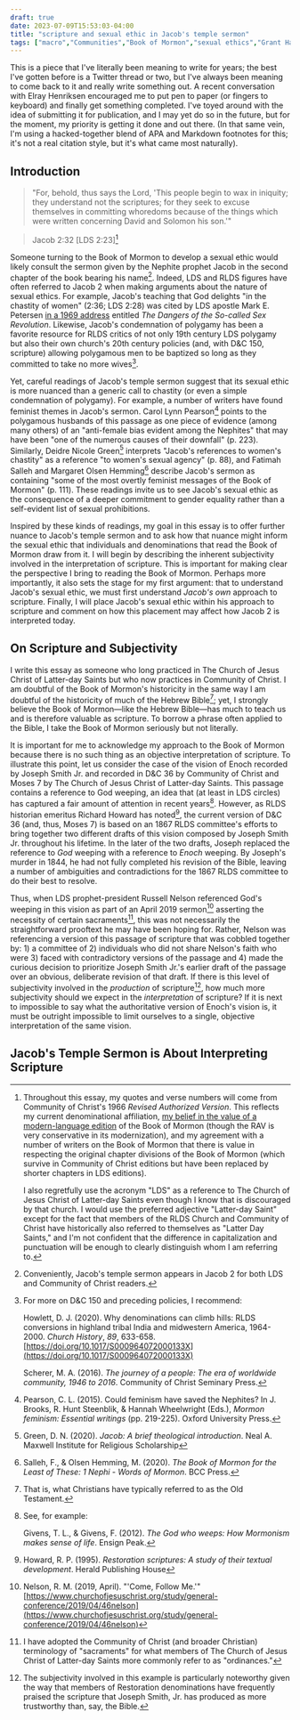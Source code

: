 ```yaml
---
draft: true
date: 2023-07-09T15:53:03-04:00
title: "scripture and sexual ethic in Jacob's temple sermon"
tags: ["macro","Communities","Book of Mormon","sexual ethics","Grant Hardy"]
---
```

This is a piece that I've literally been meaning to write for years; the best I've gotten before is a Twitter thread or two, but I've always been meaning to come back to it and really write something out. A recent conversation with Elray Henriksen encouraged me to put pen to paper (or fingers to keyboard) and finally get something completed. I've toyed around with the idea of submitting it for publication, and I may yet do so in the future, but for the moment, my priority is getting it done and out there. (In that same vein, I'm using a hacked-together blend of APA and Markdown footnotes for this; it's not a real citation style, but it's what came most naturally). 

## Introduction

> "For, behold, thus says the Lord, 'This people begin to wax in iniquity; they understand not the scriptures; for they seek to excuse themselves in committing whoredoms because of the things which were written concerning David and Solomon his son.'"

> Jacob 2:32 [LDS 2:23][^1]

[^1]: Throughout this essay, my quotes and verse numbers will come from Community of Christ's 1966 *Revised Authorized Version*. This reflects my current denominational affiliation, [my belief in the value of a modern-language edition](https://spencergreenhalgh.com/tags/rereading-the-book-of-mormon-project/) of the Book of Mormon (though the RAV is very conservative in its modernization), and my agreement with a number of writers on the Book of Mormon that there is value in respecting the original chapter divisions of the Book of Mormon (which survive in Community of Christ editions but have been replaced by shorter chapters in LDS editions).

	I also regretfully use the acronym "LDS" as a reference to The Church of Jesus Christ of Latter-day Saints even though I know that is discouraged by that church. I would use the preferred adjective "Latter-day Saint" except for the fact that members of the RLDS Church and Community of Christ have historically also referred to themselves as "Latter Day Saints," and I'm not confident that the difference in capitalization and punctuation will be enough to clearly distinguish whom I am referring to.

Someone turning to the Book of Mormon to develop a sexual ethic would likely consult the sermon given by the Nephite prophet Jacob in the second chapter of the book bearing his name[^2]. Indeed, LDS and RLDS figures have often referred to Jacob 2 when making arguments about the nature of sexual ethics. For example, Jacob's teaching that God delights "in the chastity of women" (2:36; LDS 2:28) was cited by LDS apostle Mark E. Petersen [in a 1969 address](https://scriptures.byu.edu/#0cf0228:t694$25858:c0cf0228) entitled *The Dangers of the So-called Sex Revolution*. Likewise, Jacob's condemnation of polygamy has been a favorite resource for RLDS critics of not only 19th century LDS polygamy but also their own church's 20th century policies (and, with D&C 150, scripture) allowing polygamous men to be baptized so long as they committed to take no more wives[^3].

[^2]: Conveniently, Jacob's temple sermon appears in Jacob 2 for both LDS and Community of Christ readers.

[^3]: For more on D&C 150 and preceding policies, I recommend:  
  
	Howlett, D. J. (2020). Why denominations can climb hills: RLDS conversions in highland tribal India and midwestern America, 1964-2000. *Church History*, *89*, 633-658. [https://doi.org/10.1017/S000964072000133X](https://doi.org/10.1017/S000964072000133X)
	
	Scherer, M. A. (2016). *The journey of a people: The era of worldwide community, 1946 to 2016*. Community of Christ Seminary Press.

Yet, careful readings of Jacob's temple sermon suggest that its sexual ethic is more nuanced than a generic call to chastity (or even a simple condemnation of polygamy). For example, a number of writers have found feminist themes in Jacob's sermon. Carol Lynn Pearson[^4] points to the polygamous husbands of this passage as one piece of evidence (among many others) of an "anti-female bias evident among the Nephites" that may have been "one of the numerous causes of their downfall" (p. 223). Similarly, Deidre Nicole Green[^5] interprets "Jacob's references to women's chastity" as a reference "to women's sexual agency" (p. 88), and Fatimah Salleh and Margaret Olsen Hemming[^6] describe Jacob's sermon as containing "some of the most overtly feminist messages of the Book of Mormon" (p. 111). These readings invite us to see Jacob's sexual ethic as the consequence of a deeper commitment to gender equality rather than a self-evident list of sexual prohibitions. 

[^4]: Pearson, C. L. (2015). Could feminism have saved the Nephites? In J. Brooks, R. Hunt Steenblik, & Hannah Wheelwright (Eds.), *Mormon feminism: Essential writings* (pp. 219-225). Oxford University Press.

[^5]: Green, D. N. (2020). *Jacob: A brief theological introduction*. Neal A. Maxwell Institute for Religious Scholarship

[^6]: Salleh, F., & Olsen Hemming, M. (2020). *The Book of Mormon for the Least of These: 1 Nephi - Words of Mormon*. BCC Press.

Inspired by these kinds of readings, my goal in this essay is to offer further nuance to Jacob's temple sermon and to ask how that nuance might inform the sexual ethic that individuals and denominations that read the Book of Mormon draw from it. I will begin by describing the inherent subjectivity involved in the interpretation of scripture. This is important for making clear the perspective I bring to reading the Book of Mormon. Perhaps more importantly, it also sets the stage for my first argument: that to understand Jacob's sexual ethic, we must first understand *Jacob's own* approach to scripture. Finally, I will place Jacob's sexual ethic within his approach to scripture and comment on how this placement may affect how Jacob 2 is interpreted today.

## On Scripture and Subjectivity

I write this essay as someone who long practiced in The Church of Jesus Christ of Latter-day Saints but who now practices in Community of Christ. I am doubtful of the Book of Mormon's historicity in the same way I am doubtful of the historicity of much of the Hebrew Bible[^7]; yet, I strongly believe the Book of Mormon—like the Hebrew Bible—has much to teach us and is therefore valuable as scripture. To borrow a phrase often applied to the Bible, I take the Book of Mormon seriously but not literally. 

[^7]: That is, what Christians have typically referred to as the Old Testament.

It is important for me to acknowledge my approach to the Book of Mormon because there is no such thing as an objective interpretation of scripture. To illustrate this point, let us consider the case of the vision of Enoch recorded by Joseph Smith Jr. and recorded in D&C 36 by Community of Christ and Moses 7 by The Church of Jesus Christ of Latter-day Saints. This passage contains a reference to God weeping, an idea that (at least in LDS circles) has captured a fair amount of attention in recent years[^8]. However, as RLDS historian emeritus Richard Howard has noted[^9], the current version of D&C 36 (and, thus, Moses 7) is based on an 1867 RLDS committee's efforts to bring together two different drafts of this vision composed by Joseph Smith Jr. throughout his lifetime. In the later of the two drafts, Joseph replaced the reference to *God* weeping with a reference to *Enoch* weeping. By Joseph's murder in 1844, he had not fully completed his revision of the Bible, leaving a number of ambiguities and contradictions for the 1867 RLDS committee to do their best to resolve. 

Thus, when LDS prophet-president Russell Nelson referenced God's weeping in this vision as part of an April 2019 sermon[^10] asserting the necessity of certain sacraments[^11], this was not necessarily the straightforward prooftext he may have been hoping for. Rather, Nelson was referencing a version of this passage of scripture that was cobbled together by: 1) a committee of 2) individuals who did not share Nelson's faith who were 3) faced with contradictory versions of the passage and 4) made the curious decision to prioritize Joseph Smith Jr.'s earlier draft of the passage over an obvious, deliberate revision of that draft. If there is this level of subjectivity involved in the *production* of scripture[^12], how much more subjectivity should we expect in the *interpretation* of scripture? If it is next to impossible to say what the authoritative version of Enoch's vision is, it must be outright impossible to limit ourselves to a single, objective interpretation of the same vision.

[^8]: See, for example:

	Givens, T. L., & Givens, F. (2012). *The God who weeps: How Mormonism makes sense of life*. Ensign Peak.
	
[^9]: Howard, R. P. (1995). *Restoration scriptures: A study of their textual development*. Herald Publishing House

[^10]: Nelson, R. M. (2019, April). "'Come, Follow Me.'" [https://www.churchofjesuschrist.org/study/general-conference/2019/04/46nelson](https://www.churchofjesuschrist.org/study/general-conference/2019/04/46nelson)

[^11]: I have adopted the Community of Christ (and broader Christian) terminology of "sacraments" for what members of The Church of Jesus Christ of Latter-day Saints more commonly refer to as "ordinances."

[^12]: The subjectivity involved in this example is particularly noteworthy given the way that members of Restoration denominations have frequently praised the scripture that Joseph Smith, Jr. has produced as more trustworthy than, say, the Bible. 





## Jacob's Temple Sermon is About Interpreting Scripture


